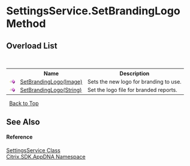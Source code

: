 # SettingsService.SetBrandingLogo Method 
 


## Overload List
&nbsp;<table><tr><th></th><th>Name</th><th>Description</th></tr><tr><td>![Public method](media/pubmethod.gif "Public method")</td><td><a href="de69706c-a992-5325-3bd5-e11efcaad7ba">SetBrandingLogo(Image)</a></td><td>
Sets the new logo for branding to use.</td></tr><tr><td>![Public method](media/pubmethod.gif "Public method")</td><td><a href="09ce3b67-79c8-1035-fa81-6f17e5a853e3">SetBrandingLogo(String)</a></td><td>
Set the logo file for branded reports.</td></tr></table>&nbsp;
<a href="#settingsservice.setbrandinglogo-method">Back to Top</a>

## See Also


#### Reference
<a href="0395b3d2-0f6d-2a87-d82c-94c7b72a8541">SettingsService Class</a><br /><a href="fe2d265b-410b-8b11-1eb4-a790e0b062bf">Citrix.SDK.AppDNA Namespace</a><br />
